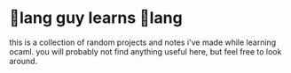 # 🦀lang guy learns 🐫lang

this is a collection of random projects and notes i've made while learning ocaml. you will probably not find anything useful here, but feel free to look around.
